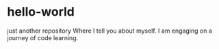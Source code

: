 # hello-world
just another repository
Where I tell you about myself.
I am engaging on a journey of code learning.
